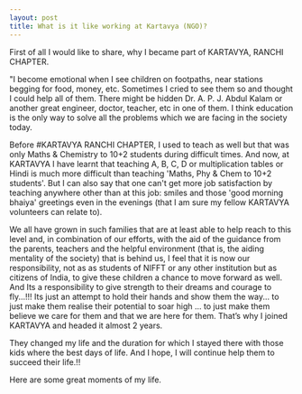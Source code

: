 ```yaml
---
layout: post
title: What is it like working at Kartavya (NGO)? 
---
```


First of all I would like to share, why I became part of  KARTAVYA, RANCHI CHAPTER.

"I become emotional when I see children on footpaths, near stations begging for food, money, etc. Sometimes I cried to see them so and thought I could help all of them. There might be hidden Dr. A. P. J. Abdul Kalam or another great engineer, doctor, teacher, etc in one of them. I think education is the only way to solve all the problems which we are facing in the society today.

Before #KARTAVYA RANCHI CHAPTER, I used to teach as well but that was only Maths & Chemistry to 10+2 students during difficult times. And now, at KARTAVYA I have learnt that teaching A, B, C, D or multiplication tables or Hindi is much more difficult than teaching 'Maths, Phy & Chem to 10+2 students'. But I can also say that one can't get more job satisfaction by teaching anywhere other than at this job: smiles and those 'good morning bhaiya' greetings even in the evenings (that I am sure my fellow KARTAVYA volunteers can relate to).

We all have grown in such families that are at least able to help reach to this level and, in combination of our efforts, with the aid of the guidance from the parents, teachers and the helpful environment (that is, the aiding mentality of the society) that is behind us, I feel that it is now our responsibility, not as as students of NIFFT or any other institution but as citizens of India, to give these children a chance to move forward as well. And Its a responsibility to give strength to their dreams and courage to fly...!!! Its just an attempt to hold their hands and show them the way... to just make them realise their potential to soar high ... to just make them believe we care for them and that we are here for them. That’s why I joined KARTAVYA and headed it almost 2 years.

They changed my life and the duration for which I stayed there with those kids where the best days of life. And I hope, I will continue help them to succeed their life.!!

Here are some great moments of my life.

